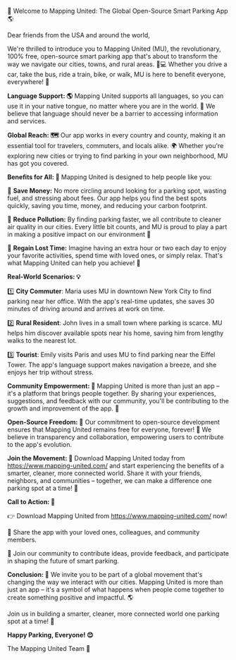 🚀 Welcome to Mapping United: The Global Open-Source Smart Parking App 🌎

Dear friends from the USA and around the world,

We're thrilled to introduce you to Mapping United (MU), the revolutionary, 100% free, open-source smart parking app that's about to transform the way we navigate our cities, towns, and rural areas. 🚗💻 Whether you drive a car, take the bus, ride a train, bike, or walk, MU is here to benefit everyone, everywhere! 🌟

**Language Support: 🌎**
 Mapping United supports all languages, so you can use it in your native tongue, no matter where you are in the world. 💬 We believe that language should never be a barrier to accessing information and services.

**Global Reach: 🗺️**
Our app works in every country and county, making it an essential tool for travelers, commuters, and locals alike. 🌍 Whether you're exploring new cities or trying to find parking in your own neighborhood, MU has got you covered.

**Benefits for All: 👥**
 Mapping United is designed to help people like you:

💸 **Save Money:** No more circling around looking for a parking spot, wasting fuel, and stressing about fees. Our app helps you find the best spots quickly, saving you time, money, and reducing your carbon footprint.

🚫 **Reduce Pollution:** By finding parking faster, we all contribute to cleaner air quality in our cities. Every little bit counts, and MU is proud to play a part in making a positive impact on our environment 🌱

💪 **Regain Lost Time:** Imagine having an extra hour or two each day to enjoy your favorite activities, spend time with loved ones, or simply relax. That's what Mapping United can help you achieve! 📆

**Real-World Scenarios: 💡**

1️⃣ **City Commuter**: Maria uses MU in downtown New York City to find parking near her office. With the app's real-time updates, she saves 30 minutes of driving around and arrives at work on time.

2️⃣ **Rural Resident**: John lives in a small town where parking is scarce. MU helps him discover available spots near his home, saving him from lengthy walks to the nearest lot.

3️⃣ **Tourist**: Emily visits Paris and uses MU to find parking near the Eiffel Tower. The app's language support makes navigation a breeze, and she enjoys her trip without stress.

**Community Empowerment: 👥**
 Mapping United is more than just an app – it's a platform that brings people together. By sharing your experiences, suggestions, and feedback with our community, you'll be contributing to the growth and improvement of the app. 💬

**Open-Source Freedom: 🌟**
Our commitment to open-source development ensures that Mapping United remains free for everyone, forever! 🚀 We believe in transparency and collaboration, empowering users to contribute to the app's evolution.

**Join the Movement: 🎉**
Download Mapping United today from https://www.mapping-united.com/ and start experiencing the benefits of a smarter, cleaner, more connected world. Share it with your friends, neighbors, and communities – together, we can make a difference one parking spot at a time! 💪

**Call to Action: 🚀**

👉 Download Mapping United from https://www.mapping-united.com/ now!

💬 Share the app with your loved ones, colleagues, and community members.

🤝 Join our community to contribute ideas, provide feedback, and participate in shaping the future of smart parking.

**Conclusion: 🌟**
We invite you to be part of a global movement that's changing the way we interact with our cities. Mapping United is more than just an app – it's a symbol of what happens when people come together to create something positive and impactful. 🌎

Join us in building a smarter, cleaner, more connected world one parking spot at a time! 💪

**Happy Parking, Everyone! 😊**

The Mapping United Team 🌟